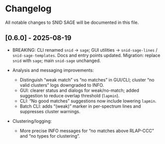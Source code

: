 # Changelog

All notable changes to SNID SAGE will be documented in this file.

## [0.6.0] - 2025-08-19

- BREAKING: CLI renamed `snid` → `sage`; GUI utilities → `snid-sage-lines` / `snid-sage-templates`. Docs and entry points updated. Migration: replace `snid` with `sage`; main `snid-sage` unchanged.

- Analysis and messaging improvements:
  - Distinguish “weak match” vs “no matches” in GUI/CLI; cluster “no valid clusters” logs downgraded to INFO.
  - GUI: clearer status and dialogs for weak/no-match; added suggestion to reduce overlap threshold (`lapmin`).
  - CLI: “No good matches” suggestions now include lowering `lapmin`.
  - Batch CLI: adds “(weak)” marker in per-spectrum lines and suppresses cluster warnings.

- Clustering/logging:
  - More precise INFO messages for “no matches above RLAP-CCC” and “no types for clustering”.
